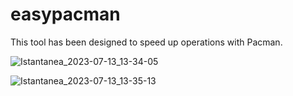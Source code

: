 # easypacman

This tool has been designed to speed up operations with Pacman.

![Istantanea_2023-07-13_13-34-05](https://github.com/ArchItalia/easypacman/assets/116886523/2dc45ecf-a72d-4d5c-8c32-51840dac6eea)

![Istantanea_2023-07-13_13-35-13](https://github.com/ArchItalia/easypacman/assets/116886523/229e5826-59d9-476e-9fba-9e21b0953770)
